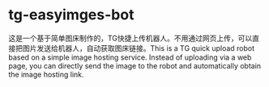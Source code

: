 # tg-easyimges-bot
这是一个基于简单图床制作的，TG快捷上传机器人。不用通过网页上传，可以直接把图片发送给机器人，自动获取图床链接。This is a TG quick upload robot based on a simple image hosting service. Instead of uploading via a web page, you can directly send the image to the robot and automatically obtain the image hosting link.
